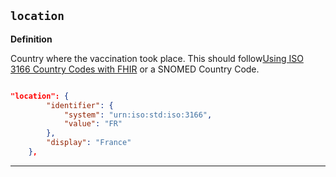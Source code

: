 ## `location`

<b>Definition</b><br>

Country where the vaccination took place. This should follow<a href="https://build.fhir.org/valueset-country.html" target="_blank">Using ISO 3166 Country Codes with FHIR</a> or a SNOMED Country Code.




```json

"location": {
        "identifier": {
            "system": "urn:iso:std:iso:3166",
            "value": "FR"
        },
        "display": "France"
    },
```

---